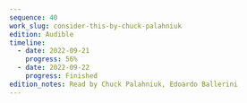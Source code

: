```yaml
---
sequence: 40
work_slug: consider-this-by-chuck-palahniuk
edition: Audible
timeline:
  - date: 2022-09-21
    progress: 56%
  - date: 2022-09-22
    progress: Finished
edition_notes: Read by Chuck Palahniuk, Edoardo Ballerini
---
```

